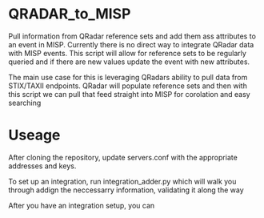 # QRADAR_to_MISP
Pull information from QRadar reference sets and add them ass attributes to an event in MISP. Currently there is no direct way to integrate QRadar data with MISP events. This script will allow for reference sets to be regularly queried and if there are new values update the event with new attributes. 

The main use case for this is leveraging QRadars ability to pull data from STIX/TAXII endpoints. QRadar will populate reference sets and then with this script we can pull that feed straight into MISP for corolation and easy searching


# Useage

After cloning the repository, update servers.conf with the appropriate addresses and keys.

To set up an integration, run integration_adder.py which will walk you through addign the neccessarry information, validating it along the way

After you have an integration setup, you can 
